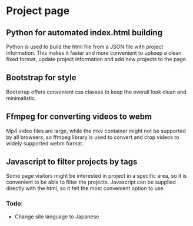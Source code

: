 # Project page

## Python for automated index.html building
Python is used to build the html file from a JSON file with project information. This makes it faster and more convenient to upkeep a clean fixed format, update project information and add new projects to the page.

## Bootstrap for style
Bootstrap offers convenient css classes to keep the overall look clean and minimalistic.

## Ffmpeg for converting videos to webm
Mp4 video files are large, while the mkv container might not be supported by all browsers, so ffmpeg library is used to convert and crop videos to widely supported webm format.

## Javascript to filter projects by tags
Some page visitors might be interested in project in a specific area, so it is convenient to be able to filter the projects. Javascript can be supplied directly with the html, so it felt the most convenient option to use.

### Todo:
- Change site language to Japanese